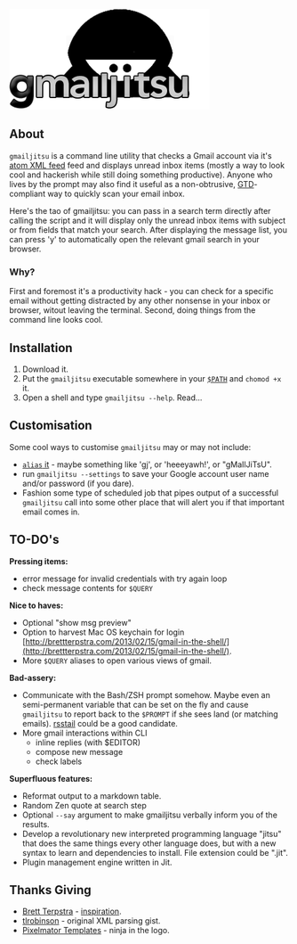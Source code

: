![](logo.png)

## About ##

`gmailjitsu` is a command line utility that checks a Gmail account via it's [atom XML feed](https://mail.google.com/mail/feed/atom) feed and displays unread inbox items (mostly a way to look cool and hackerish while still doing something productive). Anyone who lives by the prompt may also find it useful as a non-obtrusive, [GTD](http://en.wikipedia.org/wiki/Getting_Things_Done)-compliant way to quickly scan your email inbox.

Here's the tao of gmailjitsu: you can pass in a search term directly after calling the script and it will display only the unread inbox items with subject or from fields that match your search. After displaying the message list, you can press 'y' to automatically open the relevant gmail search in your browser.



### Why? ###

First and foremost it's a productivity hack - you can check for a specific email without getting distracted by any other nonsense in your inbox or browser, witout leaving the terminal. Second, doing things from the command line looks cool.


## Installation ##

1. Download it.
2. Put the `gmailjitsu` executable somewhere in your [`$PATH`](http://en.wikipedia.org/wiki/PATH_(variable)) and `chomod +x` it.
3. Open a shell and type `gmailjitsu --help`. Read...


## Customisation ##

Some cool ways to customise `gmailjitsu` may or may not include:
* [`alias` it](https://wiki.archlinux.org/index.php/bash#Aliases) - maybe something like 'gj', or 'heeeyawh!', or "gMaIlJiTsU". 
* run `gmailjitsu --settings` to save your Google account user name and/or password (if you dare).
* Fashion some type of scheduled job that pipes output of a successful `gmailjitsu` call into some other place that will alert you if that important email comes in.


## TO-DO's ##

**Pressing items:**

* error message for invalid credentials with try again loop
* check message contents for `$QUERY`

**Nice to haves:**

* Optional "show msg preview"
* Option to harvest Mac OS keychain for login [http://brettterpstra.com/2013/02/15/gmail-in-the-shell/](http://brettterpstra.com/2013/02/15/gmail-in-the-shell/).
* More `$QUERY` aliases to open various views of gmail.

**Bad-assery:**

* Communicate with the Bash/ZSH prompt somehow. Maybe even an semi-permanent variable that can be set on the fly and cause `gmailjitsu` to report back to the `$PROMPT` if she sees land (or matching emails). [rsstail](https://github.com/gvalkov/rsstail.py) could be a good candidate.
* More gmail interactions within CLI
  * inline replies (with $EDITOR)
  * compose new message
  * check labels

**Superfluous features:**

* Reformat output to a markdown table.
* Random Zen quote at search step
* Optional `--say` argument to make gmailjitsu verbally inform you of the results.
* Develop a revolutionary new interpreted programming language "jitsu" that does the same things every other language does, but with a new syntax to learn and dependencies to install. File extension could be ".jit".
* Plugin management engine written in Jit.


## Thanks Giving ##

* [Brett Terpstra](https://github.com/ttscoff) - [inspiration](https://github.com/ttscoff).
* [tlrobinson](https://github.com/tlrobinson) - original XML parsing gist.
* [Pixelmator Templates](http://www.pixelmatortemplates.com/pixelmator-tip-7-create-and-share-your-own-customs-shapes/) - ninja in the logo.
